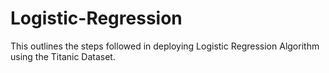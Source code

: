# Logistic-Regression

This outlines the steps followed in deploying Logistic Regression Algorithm using the Titanic Dataset.
